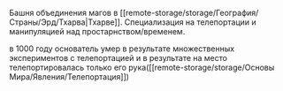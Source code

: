 Башня объединения магов в [[remote-storage/storage/География/Страны/Эрд/Тхарва|Тхарве]]. Специализация на телепортации и манипуляцией над простарнством/временем.

в 1000 году основатель умер в результате множественных экспериментов с телепортацией и в результате на место телепортировалась только его рука([[remote-storage/storage/Основы Мира/Явления/Телепортация]])